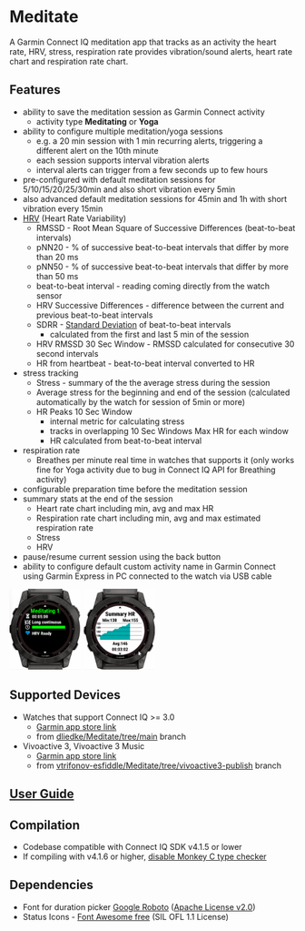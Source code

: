 # Meditate

A Garmin Connect IQ meditation app that tracks as an activity the heart rate, HRV, stress, respiration rate provides vibration/sound alerts, heart rate chart and respiration rate chart.

## Features

- ability to save the meditation session as Garmin Connect activity
    - activity type **Meditating** or **Yoga**
- ability to configure multiple meditation/yoga sessions
    - e.g. a 20 min session with 1 min recurring alerts, triggering a different alert on the 10th minute
    - each session supports interval vibration alerts
    - interval alerts can trigger from a few seconds up to few hours
- pre-configured with default meditation sessions for 5/10/15/20/25/30min and also short vibration every 5min
- also advanced default meditation sessions for 45min and 1h with short vibration every 15min
- [HRV](https://en.wikipedia.org/wiki/Heart_rate_variability) (Heart Rate Variability)
    - RMSSD - Root Mean Square of Successive Differences (beat-to-beat intervals)
    - pNN20 - % of successive beat-to-beat intervals that differ by more than 20 ms
    - pNN50 - % of successive beat-to-beat intervals that differ by more than 50 ms
    - beat-to-beat interval - reading coming directly from the watch sensor
    - HRV Successive Differences - difference between the current and previous beat-to-beat intervals
    - SDRR - [Standard Deviation](https://en.wikipedia.org/wiki/Standard_deviation) of beat-to-beat intervals 
      - calculated from the first and last 5 min of the session
    - HRV RMSSD 30 Sec Window - RMSSD calculated for consecutive 30 second intervals    
    - HR from heartbeat - beat-to-beat interval converted to HR
- stress tracking
    - Stress - summary of the the average stress during the session 
    - Average stress for the beginning and end of the session (calculated automatically by the watch for session of 5min or more)
    - HR Peaks 10 Sec Window
      - internal metric for calculating stress 
      - tracks in overlapping 10 Sec Windows Max HR for each window 
      - HR calculated from beat-to-beat interval
- respiration rate
    - Breathes per minute real time in watches that supports it (only works fine for Yoga activity due to bug in Connect IQ API for Breathing activity)
- configurable preparation time before the meditation session
- summary stats at the end of the session
    - Heart rate chart including min, avg and max HR
    - Respiration rate chart including min, avg and max estimated respiration rate
    - Stress
    - HRV
- pause/resume current session using the back button
- ability to configure default custom activity name in Garmin Connect using Garmin Express in PC connected to the watch via USB cable

<img src="userGuideScreenshots/sessionPickerDemo.gif"  width="25%" height="25%" alt="Session Picker Demo"></img>
<img src="userGuideScreenshots/sessionDetailedDemo.gif"  width="25%" height="25%" alt="Session Detailed Demo"></img>

## Supported Devices

- Watches that support Connect IQ >= 3.0 
  - [Garmin app store link](https://apps.garmin.com/en-US/apps/c5fc5ea5-7d12-4fb9-be9c-701663a39db7)
  - from [dliedke/Meditate/tree/main](https://github.com/dliedke/Meditate/tree/main) branch
- Vivoactive 3, Vivoactive 3 Music 
  - [Garmin app store link](https://apps.garmin.com/en-US/apps/bed7ed4d-07ea-4600-b477-b8911670b64a)
  - from [vtrifonov-esfiddle/Meditate/tree/vivoactive3-publish](https://github.com/vtrifonov-esfiddle/Meditate/tree/vivoactive3-publish) branch
  
## [User Guide](UserGuide.md)

## Compilation

- Codebase compatible with Connect IQ SDK v4.1.5 or lower
- If compiling with v4.1.6 or higher, [disable Monkey C type checker](https://forums.garmin.com/developer/connect-iq/f/discussion/314861/sdk-4-1-6-generating-new-errors-and-warnings#pifragment-1298=1)

## Dependencies
- Font for duration picker [Google Roboto](https://fonts.google.com/specimen/Roboto) ([Apache License v2.0](http://www.apache.org/licenses/LICENSE-2.0))
- Status Icons - [Font Awesome free](https://fontawesome.com/license) (SIL OFL 1.1 License) 
